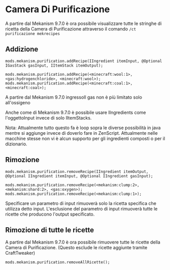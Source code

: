 # Camera Di Purificazione

A partire dal Mekanism 9.7.0 è ora possibile visualizzare tutte le stringhe di ricetta della Camera di Purificazione attraverso il comando `/ct purificazione mekrecipes`

## Addizione

```zenscript
mods.mekanism.purification.addRecipe(IIngredient itemInput, @Optional IGasStack gasInput, IItemStack itemOutput);

mods.mekanism.purification.addRecipe(<minecraft:wool:1>, <gas:hydrogenchloride>, <minecraft:wool>);
mods.mekanism.purification.addRecipe(<minecraft:coal:1>, <minecraft:coal>);
```

A partire dal Mekanism 9.7.0 ingressoIl gas non è più limitato solo all'ossigeno

Anche come di Mekanism 9.7.0 è possibile usare IIngredients come l'oggettoInput invece di solo IItemStacks.

Nota: Attualmente tutto questo fa è loop sopra le diverse possibilità in java mentre si aggiunge invece di doverlo fare in ZenScript. Attualmente nelle macchine stesse non vi è alcun supporto per gli ingredienti composti o per il dizionario.

## Rimozione

```zenscript
mods.mekanism.purification.removeRecipe(IIngredient itemOutput, @Optional IIngredient itemInput, @Optional IIngredient gasInput);

mods.mekanism.purification.removeRecipe(<mekanism:clump:2>, <mekanism:shard:2>, <gas:oxygen>);
mods.mekanism.purification.removeRecipe(<mekanism:clump:1>);
```

Specificare un parametro di input rimuoverà solo la ricetta specifica che utilizza detto input. L'esclusione del parametro di input rimuoverà tutte le ricette che producono l'output specificato.

## Rimozione di tutte le ricette

A partire dal Mekanism 9.7.0 è ora possibile rimuovere tutte le ricette della Camera di Purificazione. (Questo esclude le ricette aggiunte tramite CraftTweaker)

```zenscript
mods.mekanism.purification.removeAllRicette();
```